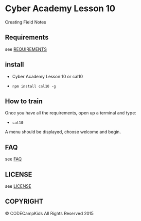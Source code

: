 # Cyber Academy Lesson 10

Creating Field Notes

## Requirements

  see [REQUIREMENTS](../REQUIREMENTS.md)

## install

*  Cyber Academy Lesson 10 or cal10

  - `npm install cal10 -g`

## How to train

Once you have all the requirements, open up a terminal and type:

  - `cal10`

A menu should be displayed, choose welcome and begin.

## FAQ

  see [FAQ](../FAQ.md)

## LICENSE

see [LICENSE](../LICENSE)

## COPYRIGHT

&copy; CODECampKids All Rights Reserved 2015
